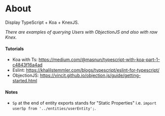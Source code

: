 # About
Display TypeScript + Koa + KnexJS.

<i>There are examples of querying Users with ObjectionJS and also with raw Knex.</i>


#### Tutorials
- Koa with Ts: https://medium.com/@masnun/typescript-with-koa-part-1-c4843f16a4ad
- Eslint: https://khalilstemmler.com/blogs/typescript/eslint-for-typescript/
- ObjectionJS: https://vincit.github.io/objection.js/guide/getting-started.html


#### Notes
- `Sp` at the end of entity exports stands for "Static Properties" i.e. `import userSp from '../entities/userEntity';`.
